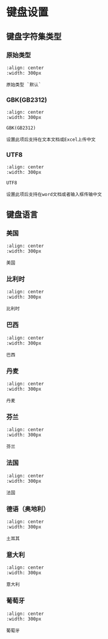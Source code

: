 # 键盘设置

## 键盘字符集类型
### 原始类型
```{figure} ../../../media/6060101.png
:align: center
:width: 300px

原始类型 `默认`
```
### GBK(GB2312)

```{figure} ../../../media/6060101.png
:align: center
:width: 300px

GBK(GB2312)
```

```{note}
设置此项后支持在文本文档或Excel上传中文
```

### UTF8
```{figure} ../../../media/6060101.png
:align: center
:width: 300px

UTF8
```

```{note}
设置此项后支持在word文档或者输入框传输中文
```




## 键盘语言


### 美国


```{figure} ../../../media/6060101.png
:align: center
:width: 300px

美国
```

### 比利时 

```{figure} ../../../media/6060102.png
:align: center
:width: 300px

比利时 
```

### 巴西

```{figure} ../../../media/6060103.png
:align: center
:width: 300px

巴西
```


### 丹麦

```{figure} ../../../media/6060106.png
:align: center
:width: 300px

丹麦
```
  

### 芬兰

```{figure} ../../../media/6060107.png
:align: center
:width: 300px

芬兰
```
  

### 法国

```{figure} ../../../media/6060108.png
:align: center
:width: 300px

法国
```
  

### 德语（奥地利）

```{figure} ../../../media/6060109.png
:align: center
:width: 300px

土耳其
```

  

### 意大利

```{figure} ../../../media/606010D.png
:align: center
:width: 300px

意大利
```

### 葡萄牙

```{figure} ../../../media/6060112.png
:align: center
:width: 300px

葡萄牙
```
  
